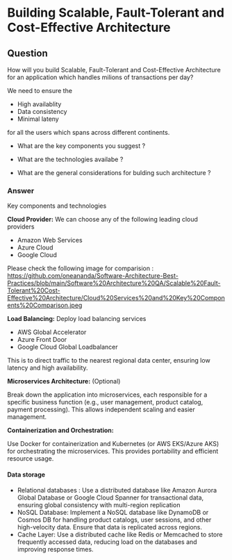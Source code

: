# Building Scalable, Fault-Tolerant and Cost-Effective Architecture

## Question 

How will you build Scalable, Fault-Tolerant and Cost-Effective Architecture for an application which handles milions of transactions per day?

We need to ensure the 

- High availablity
- Data consistency
- Minimal lateny 

for all the users which spans across different continents.

- What are the key components you suggest ?

- What are the technologies availabe ?

- What are the general considerations for bulding such architecture ?

### Answer

Key components and technologies


**Cloud Provider:** We can choose any of the following leading cloud providers

- Amazon Web Services
- Azure Cloud
- Google Cloud

Please check the following image for comparision : https://github.com/oneananda/Software-Architecture-Best-Practices/blob/main/Software%20Architecture%20QA/Scalable%20Fault-Tolerant%20Cost-Effective%20Architecture/Cloud%20Services%20and%20Key%20Components%20Comparison.jpeg

**Load Balancing:** Deploy load balancing services

- AWS Global Accelerator
- Azure Front Door
- Google Cloud Global Loadbalancer

This is to direct traffic to the nearest regional data center, ensuring low latency and high availability.

**Microservices Architecture:** (Optional)

Break down the application into microservices, each responsible for a specific business function (e.g., user management, product catalog, payment processing). This allows independent scaling and easier management.

**Containerization and Orchestration:** 

Use Docker for containerization and Kubernetes (or AWS EKS/Azure AKS) for orchestrating the microservices. This provides portability and efficient resource usage.

#### Data storage

- Relational databases : Use a distributed database like Amazon Aurora Global Database or Google Cloud Spanner for transactional data, ensuring global consistency with multi-region replication
- NoSQL Database: Implement a NoSQL database like DynamoDB or Cosmos DB for handling product catalogs, user sessions, and other high-velocity data. Ensure that data is replicated across regions.
- Cache Layer: Use a distributed cache like Redis or Memcached to store frequently accessed data, reducing load on the databases and improving response times.





